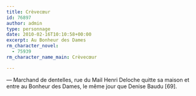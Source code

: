 ```yaml
---
title: Crèvecœur
id: 76897
author: admin
type: personnage
date: 2010-02-16T10:10:58+00:00
excerpt: Au Bonheur des Dames
rm_character_novel:
  - 75939
rm_character_name_main: Crèvecœur

---
```

— Marchand de dentelles, rue du Mail Henri Deloche quitte sa maison et entre au Bonheur des Dames, le même jour que Denise Baudu [69]. 